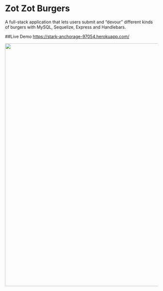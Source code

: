  # Zot Zot Burgers
 A full-stack application that lets users submit and “devour” different kinds of burgers with MySQL, Sequelize, Express and Handlebars.
 
 ##Live Demo
 https://stark-anchorage-97054.herokuapp.com/
 
 <img src="https://soyabeans1000.github.io/images/Portfolio/burger.jpg" width="800">
 
 
 
